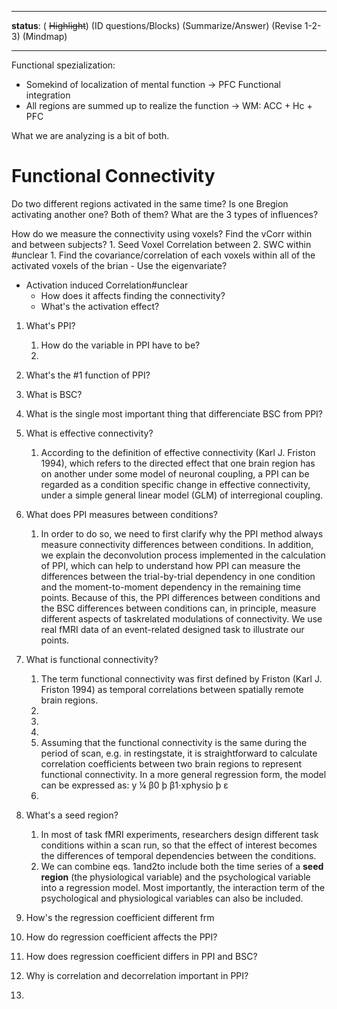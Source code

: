 -------------------------
**status**: 
 ( ~~Highlight~~) (ID questions/Blocks) (Summarize/Answer) (Revise 1-2-3) (Mindmap)
 
-----------------------------------------------------------------------------------------

Functional spezialization: 
- Somekind of localization of mental function -> PFC
Functional integration
- All regions are summed up to realize the function -> WM: ACC + Hc + PFC

What we are analyzing is a bit of both. 

# Functional Connectivity
Do two different regions activated in the same time? Is one Bregion activating another one? Both of them? 
What are the 3 types of influences?


How do we measure the connectivity using voxels?
	Find the vCorr within and between subjects?
	1. Seed Voxel Correlation between
	2. SWC within #unclear
		1. Find the covariance/correlation of each voxels within all of the activated voxels of the brian
	- Use the eigenvariate?
- Activation induced Correlation#unclear
	- How does it affects finding the connectivity?
	- What's the activation effect?


1. What's PPI?
	1. How do the variable in PPI have to be? 
	2. 
2. What's the #1 function of PPI?
3. What is BSC?
4. What is the single most important thing that differenciate BSC from PPI?
5. What is effective connectivity?
	1. According to the definition of effective connectivity (Karl J. Friston 1994), which refers to the directed effect that one brain region has on another under some model of neuronal coupling, a PPI can be regarded as a condition specific change in effective connectivity, under a simple general linear model (GLM) of interregional coupling.
6. What does PPI measures between conditions?
	1. In order to do so, we need to first clarify why the PPI method always measure connectivity differences between conditions. In addition, we explain the deconvolution process implemented in the calculation of PPI, which can help to understand how PPI can measure the differences between the trial-by-trial dependency in one condition and the moment-to-moment dependency in the remaining time points. Because of this, the PPI differences between conditions and the BSC differences between conditions can, in principle, measure different aspects of taskrelated modulations of connectivity. We use real fMRI data of an event-related designed task to illustrate our points.
7. What is functional connectivity?
	1. The term functional connectivity was first defined by Friston (Karl J. Friston 1994) as temporal correlations between spatially remote brain regions.
	2. 
	3. 
	4. 
	5. Assuming that the functional connectivity is the same during the period of scan, e.g. in restingstate, it is straightforward to calculate correlation coefficients between two brain regions to represent functional connectivity. In a more general regression form, the model can be expressed as: y ¼ β0 þ β1⋅xphysio þ ε
	6. 
8. What's a seed region?
	1. In most of task fMRI experiments, researchers design different task conditions within a scan run, so that the effect of interest becomes the differences of temporal dependencies between the conditions. 
	2. We can combine eqs. 1and2to include both the time series of a **seed region** (the physiological variable) and the psychological variable into a regression model. Most importantly, the interaction term of the psychological and physiological variables can also be included.

9. How's the regression coefficient different frm
10. How do regression coefficient affects the PPI?
11. How does regression coefficient differs in PPI and BSC?
12. Why is correlation and decorrelation important in PPI?
13. 